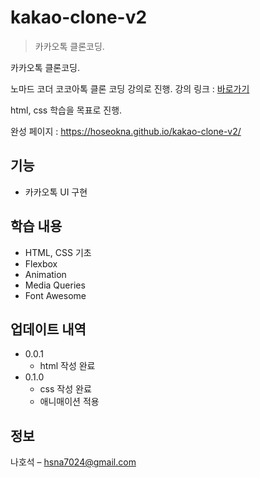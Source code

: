 # kakao-clone-v2
> 카카오톡 클론코딩.

카카오톡 클론코딩.

노마드 코더 코코아톡 클론 코딩 강의로 진행. 강의 링크 : [바로가기](https://academy.nomadcoders.co/p/kakaoclone_total)

html, css 학습을 목표로 진행.

완성 페이지 : https://hoseokna.github.io/kakao-clone-v2/

## 기능
* 카카오톡 UI 구현

## 학습 내용
* HTML, CSS 기초
* Flexbox
* Animation
* Media Queries
* Font Awesome

## 업데이트 내역
* 0.0.1
    * html 작성 완료
* 0.1.0
    * css 작성 완료
    * 애니매이션 적용

## 정보
나호석 – hsna7024@gmail.com
